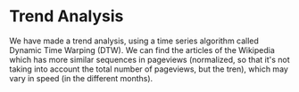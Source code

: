 # Trend Analysis

We have made a trend analysis, using a time series algorithm called Dynamic Time Warping (DTW).
We can find the articles of the Wikipedia which has more similar sequences in pageviews (normalized, so that it's not taking into account the total number of pageviews, but the tren), which may vary in speed (in the different months). 
